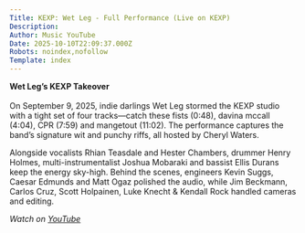 ```yaml
---
Title: KEXP: Wet Leg - Full Performance (Live on KEXP)
Description: 
Author: Music YouTube
Date: 2025-10-10T22:09:37.000Z
Robots: noindex,nofollow
Template: index
---
```

<p><strong>Wet Leg’s KEXP Takeover</strong><br><br>
On September 9, 2025, indie darlings Wet Leg stormed the KEXP studio with a tight set of four tracks—catch these fists (0:48), davina mccall (4:04), CPR (7:59) and mangetout (11:02). The performance captures the band’s signature wit and punchy riffs, all hosted by Cheryl Waters.</p>

<p>Alongside vocalists Rhian Teasdale and Hester Chambers, drummer Henry Holmes, multi-instrumentalist Joshua Mobaraki and bassist Ellis Durans keep the energy sky-high. Behind the scenes, engineers Kevin Suggs, Caesar Edmunds and Matt Ogaz polished the audio, while Jim Beckmann, Carlos Cruz, Scott Holpainen, Luke Knecht &amp; Kendall Rock handled cameras and editing.</p>

<p><em>Watch on <a href="https://www.youtube.com/watch?v=zIEZdq_25bs" rel="noopener noreferrer">YouTube</a></em></p>

